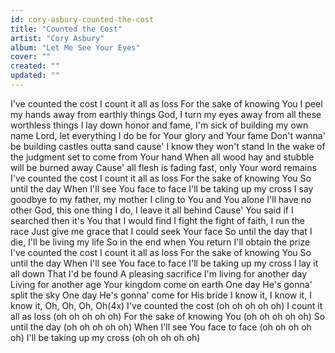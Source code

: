 ```yaml
---
id: cory-asbury-counted-the-cost
title: "Counted the Cost"
artist: "Cory Asbury"
album: "Let Me See Your Eyes"
cover: ""
created: ""
updated: ""
---
```


I've counted the cost
I count it all as loss
For the sake of knowing You
I peel my hands away from earthly things
God, I turn my eyes away from all these worthless things
I lay down honor and fame, I'm sick of building my own name
Lord, let everything I do be for Your glory and Your fame
Don't wanna' be building castles outta sand cause' I know they won't stand
In the wake of the judgment set to come from Your hand
When all wood hay and stubble will be burned away
Cause' all flesh is fading fast, only Your word remains
I've counted the cost
I count it all as loss
For the sake of knowing You
So until the day
When I'll see You face to face
I'll be taking up my cross
I say goodbye to my father, my mother
I cling to You and You alone I'll have no other
God, this one thing I do, I leave it all behind
Cause' You said if I searched then it's You that I would find
I fight the fight of faith, I run the race
Just give me grace that I could seek Your face
So until the day that I die, I'll be living my life
So in the end when You return I'll obtain the prize
I've counted the cost
I count it all as loss
For the sake of knowing You
So until the day
When I'll see You face to face
I'll be taking up my cross
I lay it all down
That I'd be found
A pleasing sacrifice
I'm living for another day
Living for another age
Your kingdom come on earth
One day He's gonna' split the sky
One day He's gonna' come for His bride
I know it, I know it, I know it, Oh, Oh, Oh, Oh(4x)
I've counted the cost (oh oh oh oh oh)
I count it all as loss (oh oh oh oh oh)
For the sake of knowing You (oh oh oh oh oh)
So until the day (oh oh oh oh oh)
When I'll see You face to face (oh oh oh oh oh)
I'll be taking up my cross (oh oh oh oh oh)